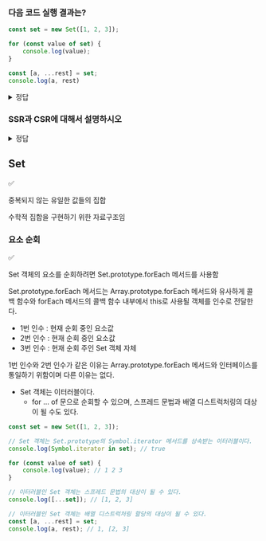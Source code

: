 ### 다음 코드 실행 결과는?

```jsx
const set = new Set([1, 2, 3]);

for (const value of set) {
	console.log(value);
}

const [a, ...rest] = set;
console.log(a, rest)
```

<details>
<summary>정답</summary>

1 2 3

1, [2, 3]
</details>

### SSR과 CSR에 대해서 설명하시오

<details>
<summary>정답</summary>

SSR : 서버쪽에서 렌더링을 하여 화면을 보여주는 방식, 서버로부터 완전하게 만들어진 HTML 파일을 받아와 화면을 그리기 때문에 첫 화면 로딩 속도가 빠르다. 즉 렌더링하는 주체가 서버임

CSR : 클라이언트가 렌더링을 맡아서 하는 방식, 바로 렌더링 가능한 HTML을 서버에서 보여줘 바로 화면에 띄우는게 가능한 SSR 과 달리 HTML 파싱부터 JS 읽기까지 브라우저에서 하기때문에 처음에 화면을 띄우는 데 시간이 좀 걸린다. 즉 렌더링하는 주체가 클라(브라우저)임
</details>

## Set

<aside>
✅

중복되지 않는 유일한 값들의 집합

수학적 집합을 구현하기 위한 자료구조임

</aside>

### 요소 순회

<aside>
✅

Set 객체의 요소를 순회하려면 Set.prototype.forEach 메서드를 사용함

Set.prototype.forEach 메서드는 Array.prototype.forEach 메서드와 유사하게 콜백 함수와 forEach 메서드의 콜백 함수 내부에서 this로 사용될 객체를 인수로 전달한다.

- 1번 인수 : 현재 순회 중인 요소값
- 2번 인수 : 현재 순회 중인 요소값
- 3번 인수 : 현재 순회 주인 Set 객체 자체
</aside>

1번 인수와 2번 인수가 같은 이유는 Array.prototype.forEach 메서드와 인터페이스를 통일하기 위함이며 다른 이유는 없다.

- Set 객체는 이터러블이다.
    - for … of 문으로 순회할 수 있으며, 스프레드 문법과 배열 디스트럭처링의 대상이 될 수도 있다.

```jsx
const set = new Set([1, 2, 3]);

// Set 객체는 Set.prototype의 Symbol.iterator 메서드를 상속받는 이터러블이다.
console.log(Symbol.iterator in set); // true

for (const value of set) {
	console.log(value); // 1 2 3 
}

// 이터러블인 Set 객체는 스프레드 문법의 대상이 될 수 있다.
console.log([...set]); // [1, 2, 3]

// 이터러블인 Set 객체는 배열 디스트럭처링 할당의 대상이 될 수 있다.
const [a, ...rest] = set;
console.log(a, rest); // 1, [2, 3]
```

